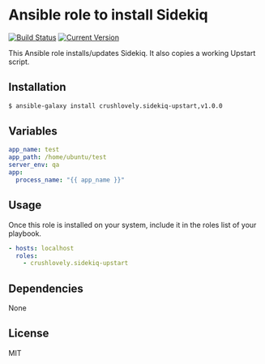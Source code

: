 # Ansible role to install Sidekiq

[![Build Status](https://img.shields.io/circleci/project/crushlovely/ansible-sidekiq-upstart.svg?style=flat)](https://img.shields.io/circleci/project/crushlovely/ansible-sidekiq-upstart)
[![Current Version](http://img.shields.io/github/release/crushlovely/ansible-sidekiq-upstart.svg?style=flat)](https://galaxy.ansible.com/list#/roles/1180)

This Ansible role installs/updates Sidekiq.  It also copies a working Upstart script.

## Installation

``` bash
$ ansible-galaxy install crushlovely.sidekiq-upstart,v1.0.0
```

## Variables

``` yaml
app_name: test
app_path: /home/ubuntu/test
server_env: qa
app:
  process_name: "{{ app_name }}"
```

## Usage

Once this role is installed on your system, include it in the roles list of your playbook.

``` yaml
- hosts: localhost
  roles:
    - crushlovely.sidekiq-upstart
```

## Dependencies

None

## License

MIT